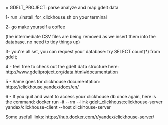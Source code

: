 =
GDELT_PROJECT:  parse analyze and map gdelt data

1- run ./install_for_clickhouse.sh on your terminal

2- go make yourself a coffee

(the intermediate CSV files are being removed as we insert them into the database, no need to tidy things up)


3- you're all set, you can request your database: try 
                                                   SELECT count(*) from gdelt;

4 - feel free to check out the gdelt data structure here: http://www.gdeltproject.org/data.html#documentation


5 - Same goes for clickhouse documentation: https://clickhouse.yandex/docs/en/


6 - If you quit and want to access your clickhouse db once again, here is the command: docker run -it --rm --link gdelt_clickhouse:clickhouse-server yandex/clickhouse-client --host clickhouse-server

Some usefull links: 
    https://hub.docker.com/r/yandex/clickhouse-server/
    
